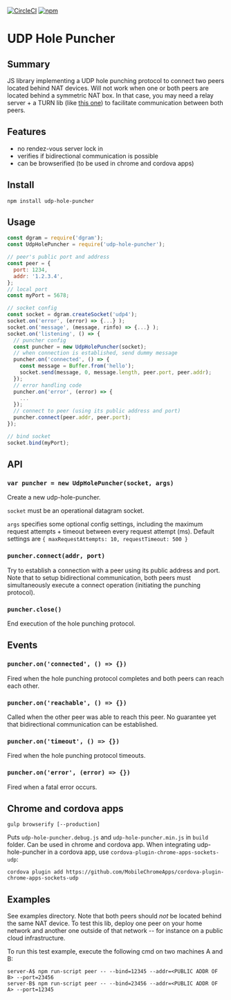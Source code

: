 [![CircleCI](https://circleci.com/gh/MicroMinion/udp-hole-puncher-js.svg?style=shield)](https://circleci.com/gh/MicroMinion/udp-hole-puncher-js)
[![npm](https://img.shields.io/npm/v/udp-hole-puncher.svg)](https://npmjs.org/package/udp-hole-puncher)

# UDP Hole Puncher

## Summary
JS library implementing a UDP hole punching protocol to connect two peers located behind NAT devices. Will not work when one or both peers are located behind a symmetric NAT box. In that case, you may need a relay server + a TURN lib (like [this one](https://github.com/nicojanssens/turn-js)) to facilitate communication between both peers.

## Features
- no rendez-vous server lock in
- verifies if bidirectional communication is possible
- can be browserified (to be used in chrome and cordova apps)

## Install
```
npm install udp-hole-puncher
```

## Usage
```js
const dgram = require('dgram');
const UdpHolePuncher = require('udp-hole-puncher');

// peer's public port and address
const peer = {
  port: 1234,
  addr: '1.2.3.4',
};
// local port
const myPort = 5678;

// socket config
const socket = dgram.createSocket('udp4');
socket.on('error', (error) => {...} );
socket.on('message', (message, rinfo) => {...} );
socket.on('listening', () => {
  // puncher config
  const puncher = new UdpHolePuncher(socket);
  // when connection is established, send dummy message
  puncher.on('connected', () => {
    const message = Buffer.from('hello');
    socket.send(message, 0, message.length, peer.port, peer.addr);
  });
  // error handling code
  puncher.on('error', (error) => {
    ...
  });
  // connect to peer (using its public address and port)
  puncher.connect(peer.addr, peer.port);
});

// bind socket
socket.bind(myPort);
```

## API

### `var puncher = new UdpHolePuncher(socket, args)`
Create a new udp-hole-puncher.

`socket` must be an operational datagram socket.

`args` specifies some optional config settings, including the maximum request attempts + timeout between every request attempt (ms). Default settings are `{
  maxRequestAttempts: 10,
  requestTimeout: 500
}`

### `puncher.connect(addr, port)`
Try to establish a connection with a peer using its public address and port. Note that to setup bidirectional communication, both peers must simultaneously execute a connect operation (initiating the punching protocol).

### `puncher.close()`
End execution of the hole punching protocol.

## Events

### `puncher.on('connected', () => {})`
Fired when the hole punching protocol completes and both peers can reach each other.  

### `puncher.on('reachable', () => {})`
Called when the other peer was able to reach this peer. No guarantee yet that bidirectional communication can be established.

### `puncher.on('timeout', () => {})`
Fired when the hole punching protocol timeouts.  

### `puncher.on('error', (error) => {})`
Fired when a fatal error occurs.    

## Chrome and cordova apps

```
gulp browserify [--production]
```
Puts `udp-hole-puncher.debug.js` and `udp-hole-puncher.min.js` in `build` folder. Can be used in chrome and cordova app. When integrating udp-hole-puncher in a cordova app, use `cordova-plugin-chrome-apps-sockets-udp`:
```
cordova plugin add https://github.com/MobileChromeApps/cordova-plugin-chrome-apps-sockets-udp
```

## Examples
See examples directory. Note that both peers should _not_ be located behind the same NAT device. To test this lib, deploy one peer on your home network and another one outside of that network -- for instance on a public cloud infrastructure.

To run this test example, execute the following cmd on two machines A and B:
```
server-A$ npm run-script peer -- --bind=12345 --addr=<PUBLIC ADDR OF B> --port=23456
server-B$ npm run-script peer -- --bind=23456 --addr=<PUBLIC ADDR OF A> --port=12345
```
